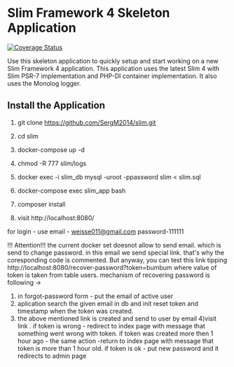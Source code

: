 # Slim Framework 4 Skeleton Application

[![Coverage Status](https://coveralls.io/repos/github/slimphp/Slim-Skeleton/badge.svg?branch=master)](https://coveralls.io/github/slimphp/Slim-Skeleton?branch=master)

Use this skeleton application to quickly setup and start working on a new Slim Framework 4 application. This application uses the latest Slim 4 with Slim PSR-7 implementation and PHP-DI container implementation. It also uses the Monolog logger.


## Install the Application
1) git clone https://github.com/SergM2014/slim.git

2) cd slim

3) docker-compose up -d

4) chmod -R 777 slim/logs

5) docker exec -i slim_db mysql -uroot -ppassword slim < slim.sql

6) docker-compose exec slim_app bash

7) composer install

8) visit http://localhost:8080/

for login - use email - weisse011@gmail.com password-111111



!!! Attention!!! the current docker set doesnot allow to send email. 
which is send to change password. in this email we send special link.
that's why the coresponding code is commented.
But anyway, you can test this link tipping http://localhost:8080/recover-password?token=bumbum
where value of token is taken from table users. mechanism of recovering password is following -> 
1) in forgot-password form - put the email of active user
2) aplication search the given email in db and init reset token and timestamp when the token was created.
3)  the above mentioned link is created and send to user by email
4)visit link . if token is wrong - redirect to index page with message that something went wrong with token. if token was created more then 1 hour ago - the same action -return to index page with message that token is more than 1 hour old. if token is ok - put new password and it redirects to admin page
